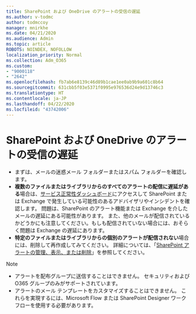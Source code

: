 ```yaml
---
title: SharePoint および OneDrive のアラートの受信の遅延
ms.author: v-todmc
author: todmccoy
manager: mnirkhe
ms.date: 04/21/2020
ms.audience: Admin
ms.topic: article
ROBOTS: NOINDEX, NOFOLLOW
localization_priority: Normal
ms.collection: Adm_O365
ms.custom:
- "9000118"
- "2642"
ms.openlocfilehash: fb7ab6e8139c46d89b1cae1ee0ab9b9a601c8b64
ms.sourcegitcommit: 631cbb5f03e5371f0995e976536d24e9d13746c3
ms.translationtype: HT
ms.contentlocale: ja-JP
ms.lasthandoff: 04/22/2020
ms.locfileid: "43742006"
---
```

# <a name="delays-in-receiving-sharepoint-and-onedrive-alerts"></a>SharePoint および OneDrive のアラートの受信の遅延

- まずは、メールの迷惑メール フォルダーまたはスパム フォルダーを確認します。
- **複数のファイルまたはライブラリからのすべてのアラートの配信に遅延がある**場合は、[サービス正常性ダッシュボード](https://portal.office.com/adminportal/home?ref=/servicehealth)にアクセスして SharePoint または Exchange で発生している可能性のあるアドバイザリやインシデントを確認します。 問題は、SharePoint のアラート機能または Exchange を介したメールの遅延にある可能性があります。 また、他のメールが配信されているかどうかにも注意してください。もしも配信されていない場合には、おそらく問題は Exchange の遅延にあります。
- **特定のファイルまたはライブラリからの個別のアラートが配信されない**場合には、削除して再作成してみてください。 詳細については、「[SharePoint アラートの管理、表示、または削除](https://support.microsoft.com/office/manage-view-or-delete-sharepoint-alerts-99dfb19c-9a90-4a8c-aba1-aa8c8afb0de2)」を参照してください。

> [!NOTE]
> - アラートを配布グループに送信することはできません。 セキュリティおよび O365 グループのみがサポートされています。
> - アラートのメール テンプレートをカスタマイズすることはできません。 これらを実現するには、Microsoft Flow または SharePoint Designer ワークフローを使用する必要があります。

